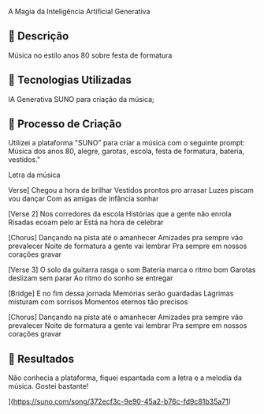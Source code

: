 A Magia da Inteligência Artificial Generativa

## 📒 Descrição
Música no estilo anos 80 sobre festa de formatura

## 🤖 Tecnologias Utilizadas
IA Generativa SUNO para criação da música;


## 🧐 Processo de Criação
Utilizei a plataforma "SUNO" para criar a música com o seguinte prompt: Música dos anos 80, alegre, garotas, escola, festa de formatura, bateria, vestidos."

Letra da música

Verse]
Chegou a hora de brilhar
Vestidos prontos pro arrasar
Luzes piscam vou dançar
Com as amigas de infância sonhar

[Verse 2]
Nos corredores da escola
Histórias que a gente não enrola
Risadas ecoam pelo ar
Está na hora de celebrar

[Chorus]
Dançando na pista até o amanhecer
Amizades pra sempre vão prevalecer
Noite de formatura a gente vai lembrar
Pra sempre em nossos corações gravar

[Verse 3]
O solo da guitarra rasga o som
Bateria marca o ritmo bom
Garotas deslizam sem parar
Ao ritmo do sonho se entregar

[Bridge]
E no fim dessa jornada
Memórias serão guardadas
Lágrimas misturam com sorrisos
Momentos eternos tão precisos

[Chorus]
Dançando na pista até o amanhecer
Amizades pra sempre vão prevalecer
Noite de formatura a gente vai lembrar
Pra sempre em nossos corações gravar

## 🚀 Resultados
Não conhecia a plataforma, fiquei espantada com a letra e a melodia da música. Gostei bastante!


](https://suno.com/song/372ecf3c-9e90-45a2-b76c-fd9c81b35a71)



